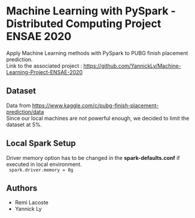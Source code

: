 # Machine Learning with PySpark - Distributed Computing Project ENSAE 2020

Apply Machine Learning methods with PySpark to PUBG finish placement prediction.  
Link to the associated project : https://github.com/YannickLy/Machine-Learning-Project-ENSAE-2020  

## Dataset
Data from https://www.kaggle.com/c/pubg-finish-placement-prediction/data  
Since our local machines are not powerful enough, we decided to limit the dataset at 5%.  

## Local Spark Setup
Driver memory option has to be changed in the **spark-defaults.conf** if executed in local environment.  
<code> spark.driver.memory = 8g </code>

## Authors
* Remi Lacoste
* Yannick Ly
